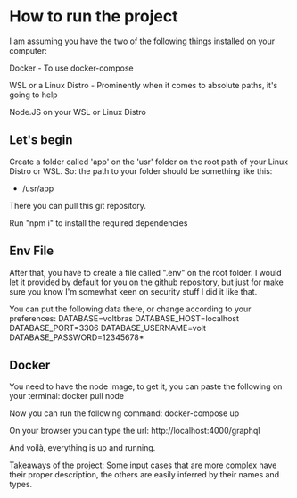 # How to run the project

I am assuming you have the two of the following things installed on your computer:

Docker - To use docker-compose

WSL or a Linux Distro - Prominently when it comes to absolute paths, it's going to help

Node.JS on your WSL or Linux Distro


## Let's begin ##
Create a folder called 'app' on the 'usr' folder on the root path of your Linux Distro or WSL.
So: the path to your folder should be something like this:
  - /usr/app

There you can pull this git repository.

Run "npm i" to install the required dependencies

## Env File ##
After that, you have to create a file called ".env" on the root folder. I would let it provided by default for you on the github repository, but just for make sure you know I'm somewhat keen on security stuff I did it like that.

You can put the following data there, or change according to your preferences:
DATABASE=voltbras
DATABASE_HOST=localhost
DATABASE_PORT=3306
DATABASE_USERNAME=volt
DATABASE_PASSWORD=12345678*

## Docker
You need to have the node image, to get it, you can paste the following on your terminal:
docker pull node

Now you can run the following command:
docker-compose up

On your browser you can type the url:
http://localhost:4000/graphql

And voilà, everything is up and running.

Takeaways of the project:
Some input cases that are more complex have their proper description, the others are easily inferred by their names and types.
